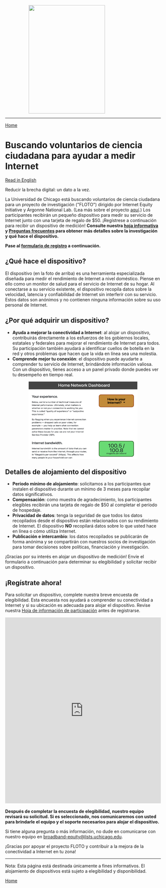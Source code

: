 <img src="https://internetequity.uchicago.edu/wp-content/uploads/2022/04/netrics_install-e1651779294611-528x328.jpg" width="70%" height="350px" style="display: block; margin-left: auto; margin-right: auto;">

---

[Home](https://internetequity.org/floto/)

# Buscando voluntarios de ciencia ciudadana para ayudar a medir Internet

[Read in English](https://internetequity.org/floto/participate.html)

Reducir la brecha digital: un dato a la vez.

La Universidad de Chicago está buscando voluntarios de ciencia ciudadana para un proyecto de investigación ("FLOTO") dirigido por Internet Equity Initiative y Argonne National Lab. (Lea más sobre el proyecto [aquí](https://internetequity.org/floto).) Los participantes recibirán un pequeño dispositivo para medir su servicio de Internet junto con una tarjeta de regalo de $50. ¡Regístrese a continuación para recibir un dispositivo de medición! **Consulte nuestra [hoja informativa](../assets/pdfs/FLOTO%20Participation%20Info%20Form.pdf) y [Preguntas frecuentes](https://internetequity.org/floto/faqs.html) para obtener más detalles sobre la investigación y qué hace el dispositivo.**

**Pase al [formulario de registro](#¡regístrate-ahora) a continuación.**

## ¿Qué hace el dispositivo?

El dispositivo (en la foto de arriba) es una herramienta especializada diseñada para medir el rendimiento de Internet a nivel doméstico. Piense en ello como un monitor de salud para el servicio de Internet de su hogar. Al conectarse a su servicio existente, el dispositivo recopila datos sobre la velocidad, latencia y confiabilidad de Internet sin interferir con su servicio. Estos datos son anónimos y no contienen ninguna información sobre su uso personal de Internet.

## ¿Por qué adquirir un dispositivo?

- **Ayuda a mejorar la conectividad a Internet**: al alojar un dispositivo, contribuirás directamente a los esfuerzos de los gobiernos locales, estatales y federales para mejorar el rendimiento de Internet para todos. Su participación también ayudará a identificar cuellos de botella en la red y otros problemas que hacen que la vida en línea sea una molestia.
- **Comprende mejor tu conexión**: el dispositivo puede ayudarte a comprender tu servicio de Internet, brindándote información valiosa. Con un dispositivo, tienes acceso a un panel privado donde puedes ver tu desempeño en tiempo real.

<img src="../assets/img/Screenshot 2023-09-29 at 12.08.58 PM.png" width="70%" height="250px" style="display: block; margin-left: auto; margin-right: auto;">

## Detalles de alojamiento del dispositivo

- **Período mínimo de alojamiento**: solicitamos a los participantes que instalen el dispositivo durante un mínimo de 3 meses para recopilar datos significativos.
- **Compensación**: como muestra de agradecimiento, los participantes elegibles recibirán una tarjeta de regalo de $50 al completar el período de hospedaje.
- **Privacidad de datos**: tenga la seguridad de que todos los datos recopilados desde el dispositivo están relacionados con su rendimiento de Internet. El dispositivo **NO** recopilará datos sobre lo que usted hace en línea o cómo utiliza Internet.
- **Publicación e intercambio**: los datos recopilados se publicarán de forma anónima y se compartirán con nuestros socios de investigación para tomar decisiones sobre políticas, financiación y investigación.

¡Gracias por su interés en alojar un dispositivo de medición! Envíe el formulario a continuación para determinar su elegibilidad y solicitar recibir un dispositivo.

## ¡Regístrate ahora!

Para solicitar un dispositivo, complete nuestra breve encuesta de elegibilidad. Esta encuesta nos ayudará a comprender su conectividad a Internet y si su ubicación es adecuada para alojar el dispositivo. Revise nuestra [Hoja de información de participación](../assets/pdfs/Hoja%20informativa%20de%20participaci%C3%B3n%20de%20FLOTO.pdf) antes de registrarse.

<iframe src="https://uchicago.co1.qualtrics.com/jfe/form/SV_0J4OlcSjtoKtkCa" width="100%" height="600px" frameborder="0" allowfullscreen="true"></iframe>


**Después de completar la encuesta de elegibilidad, nuestro equipo revisará su solicitud. Si es seleccionado, nos comunicaremos con usted para brindarle el equipo y el soporte necesarios para alojar el dispositivo.**

Si tiene alguna pregunta o más información, no dude en comunicarse con nuestro equipo en [broadband-equity@lists.uchicago.edu](mailto:broadband-equity@lists.uchicago.edu).

¡Gracias por apoyar el proyecto FLOTO y contribuir a la mejora de la conectividad a Internet en tu zona!

---
Nota: Esta página está destinada únicamente a fines informativos. El alojamiento de dispositivos está sujeto a elegibilidad y disponibilidad.

[Home](https://internetequity.org/floto/)